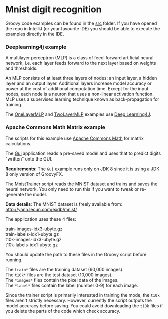# Mnist digit recognition

Groovy code examples can be found in the [src](src/main/groovy) folder.
If you have opened the repo in IntelliJ (or your favourite IDE) you should be able to execute the examples directly in the IDE.

### Deeplearning4j example

A multilayer perceptron (MLP) is a class of feed-forward artificial neural network, i.e. each
layer feeds forward to the next layer based on weights and thresholds.

An MLP consists of at least three layers of nodes: an input layer, a hidden layer and an output layer.
Additional layers increase model accuracy or power at the cost of additional computation time.
Except for the input nodes, each node is a neuron that uses a non-linear activation function.
MLP uses a supervised learning technique known as back-propagation for training.

The [OneLayerMLP](src/main/groovy/OneLayerMLP.groovy)
and [TwoLayerMLP](src/main/groovy/TwoLayerMLP.groovy) examples use
[Deep Learning4J](https://deeplearning4j.org/).

### Apache Commons Math Matrix example

The scripts for this example use
[Apache Commons Math](https://commons.apache.org/proper/commons-math/)
for matrix calculations.

The [Gui](src/main/groovy/Gui.groovy) application reads a pre-saved model and uses that to predict digits "written" onto the GUI.

__Requirements__: The `Gui` example runs only on JDK 8 since it is using a JDK 8 only version of GroovyFX.

The [MnistTrainer](src/main/groovy/MnistTrainer.groovy) script reads the MNIST dataset and trains and saves the neural network.
You only need to run this if you want to tweak or re-generate the model.

__Data details__:
The MNIST dataset is freely available from:<br>
http://yann.lecun.com/exdb/mnist/

The application uses these 4 files:

train-images-idx3-ubyte.gz<br>
train-labels-idx1-ubyte.gz<br>
t10k-images-idx3-ubyte.gz<br>
t10k-labels-idx1-ubyte.gz

You should update the path to these files in the Groovy script before running.

The `train*` files are the training dataset (60,000 images).<br>
The `t10k*` files are the test dataset (10,000 images).<br>
The `*images*` files contain the pixel data of the images.<br>
The `*label*` files contain the label (number 0-9) for each image.

Since the trainer script is primarily interested in training the mode,
the `t10k` files aren't strictly necessary.
However, currently the script outputs the model accuracy before saving.
You could avoid downloading the `t10k` files if
you delete the parts of the code which check accuracy.
